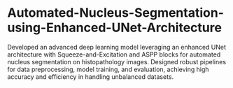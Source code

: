 # Automated-Nucleus-Segmentation-using-Enhanced-UNet-Architecture
Developed an advanced deep learning model leveraging an enhanced UNet architecture with Squeeze-and-Excitation and ASPP blocks for automated nucleus segmentation on histopathology images. Designed robust pipelines for data preprocessing, model training, and evaluation, achieving high accuracy and efficiency in handling unbalanced datasets.
